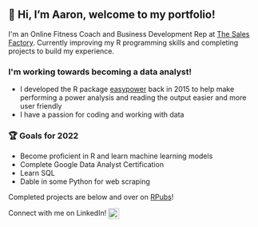 ## 👋 Hi, I’m Aaron, welcome to my portfolio!

I'm an Online Fitness Coach and Business Development Rep at [The Sales Factory](https://www.thesalesfactory.co/). Currently improving my R programming skills and completing
projects to build my experience.

### I'm working towards becoming a data analyst!
- I developed the R package [easypower](https://cran.r-project.org/web/packages/easypower/index.html) back in 2015 to help make performing a power analysis and reading the output
easier and more user friendly
- I have a passion for coding and working with data

### 🏆 Goals for 2022
- Become proficient in R and learn machine learning models
- Complete Google Data Analyst Certification
- Learn SQL
- Dable in some Python for web scraping

Completed projects are below and over on [RPubs](https://rpubs.com/McGarveyA)!

Connect with me on LinkedIn!
[<img align="center" alt="aaronmcgarvey | LinkedIn" width="22px" src="https://cdn.jsdelivr.net/npm/simple-icons@v3/icons/linkedin.svg" />][linkedin]

<!---
amcgarvey93/amcgarvey93 is a ✨ special ✨ repository because its `README.md` (this file) appears on your GitHub profile.
You can click the Preview link to take a look at your changes.
--->
[linkedin]: https://linkedin.com/in/aaron-mcgarvey93

